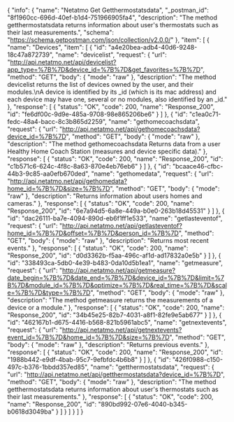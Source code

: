 {
  "info": {
    "name": "Netatmo Get Getthermostatsdata",
    "_postman_id": "8f1960cc-696d-40ef-b1d4-751966905fa4",
    "description": "The method getthermostatsdata returns information about user's thermostats such as their last measurements.",
    "schema": "https://schema.getpostman.com/json/collection/v2.0.0/"
  },
  "item": [
    {
      "name": "Devices",
      "item": [
        {
          "id": "a4e20bea-adb4-40d6-9248-18c47a872739",
          "name": "devicelist",
          "request": {
            "url": "http://api.netatmo.net/api/devicelist?app_type=%7B%7D&device_id=%7B%7D&get_favorites=%7B%7D",
            "method": "GET",
            "body": {
              "mode": "raw"
            },
            "description": "The method devicelist returns the list of devices owned by the user, and their modules.\nA device is identified by its _id (which is its mac address) and each device may have one, several or no modules, also identified by an _id."
          },
          "response": [
            {
              "status": "OK",
              "code": 200,
              "name": "Response_200",
              "id": "fe6df00c-9d9e-485a-9708-98e865206be6"
            }
          ]
        },
        {
          "id": "c1ea0c71-fedc-48a4-bacc-8c3b865d2259",
          "name": "gethomecoachsdata",
          "request": {
            "url": "http://api.netatmo.net/api/gethomecoachsdata?device_id=%7B%7D",
            "method": "GET",
            "body": {
              "mode": "raw"
            },
            "description": "The method gethomecoachsdata Returns data from a user Healthy Home Coach Station (measures and device specific data)."
          },
          "response": [
            {
              "status": "OK",
              "code": 200,
              "name": "Response_200",
              "id": "c1b571c6-624c-4f8c-8a63-870e4eb76eb6"
            }
          ]
        },
        {
          "id": "bcaace46-cfbc-44b3-9c85-aa0efb670ded",
          "name": "gethomedata",
          "request": {
            "url": "http://api.netatmo.net/api/gethomedata?home_id=%7B%7D&size=%7B%7D",
            "method": "GET",
            "body": {
              "mode": "raw"
            },
            "description": "Returns information about users homes and cameras."
          },
          "response": [
            {
              "status": "OK",
              "code": 200,
              "name": "Response_200",
              "id": "6e7a94d5-6a8e-449a-b0e0-263b18d45531"
            }
          ]
        },
        {
          "id": "dac26111-ba7e-4094-890d-eb6f1ff1e533",
          "name": "getlasteventof",
          "request": {
            "url": "http://api.netatmo.net/api/getlasteventof?home_id=%7B%7D&offset=%7B%7D&person_id=%7B%7D",
            "method": "GET",
            "body": {
              "mode": "raw"
            },
            "description": "Returns most recent events."
          },
          "response": [
            {
              "status": "OK",
              "code": 200,
              "name": "Response_200",
              "id": "d0d3362b-f5aa-496c-af1d-ad17832a0e5b"
            }
          ]
        },
        {
          "id": "338493ca-5db0-4e39-b483-0da10d5b1ea1",
          "name": "getmeasure",
          "request": {
            "url": "http://api.netatmo.net/api/getmeasure?date_begin=%7B%7D&date_end=%7B%7D&device_id=%7B%7D&limit=%7B%7D&module_id=%7B%7D&optimize=%7B%7D&real_time=%7B%7D&scale=%7B%7D&type=%7B%7D",
            "method": "GET",
            "body": {
              "mode": "raw"
            },
            "description": "The method getmeasure returns the measurements of a device or a module."
          },
          "response": [
            {
              "status": "OK",
              "code": 200,
              "name": "Response_200",
              "id": "34b45e25-82b7-4031-a8f1-82fe9e5ab677"
            }
          ]
        },
        {
          "id": "462167b1-d675-4416-b568-821b5961abc5",
          "name": "getnextevents",
          "request": {
            "url": "http://api.netatmo.net/api/getnextevents?event_id=%7B%7D&home_id=%7B%7D&size=%7B%7D",
            "method": "GET",
            "body": {
              "mode": "raw"
            },
            "description": "Returns previous events."
          },
          "response": [
            {
              "status": "OK",
              "code": 200,
              "name": "Response_200",
              "id": "1988b442-e9df-4bab-95c7-9efbfdc4b6b8"
            }
          ]
        },
        {
          "id": "426f0988-c150-497c-b376-1bbdd357ed85",
          "name": "getthermostatsdata",
          "request": {
            "url": "http://api.netatmo.net/api/getthermostatsdata?device_id=%7B%7D",
            "method": "GET",
            "body": {
              "mode": "raw"
            },
            "description": "The method getthermostatsdata returns information about user's thermostats such as their last measurements."
          },
          "response": [
            {
              "status": "OK",
              "code": 200,
              "name": "Response_200",
              "id": "890bd992-07e6-4040-b345-b0618d3049ba"
            }
          ]
        }
      ]
    }
  ]
}